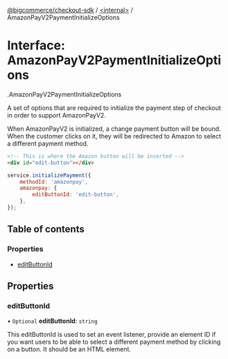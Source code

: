 [@bigcommerce/checkout-sdk](../README.md) / [<internal\>](../modules/internal_.md) / AmazonPayV2PaymentInitializeOptions

# Interface: AmazonPayV2PaymentInitializeOptions

[<internal>](../modules/internal_.md).AmazonPayV2PaymentInitializeOptions

A set of options that are required to initialize the payment step of
checkout in order to support AmazonPayV2.

When AmazonPayV2 is initialized, a change payment button will be bound.
When the customer clicks on it, they will be redirected to Amazon to
select a different payment method.

```html
<!-- This is where the Amazon button will be inserted -->
<div id="edit-button"></div>
```

```js
service.initializePayment({
    methodId: 'amazonpay',
    amazonpay: {
        editButtonId: 'edit-button',
    },
});
```

## Table of contents

### Properties

- [editButtonId](internal_.AmazonPayV2PaymentInitializeOptions.md#editbuttonid)

## Properties

### editButtonId

• `Optional` **editButtonId**: `string`

This editButtonId is used to set an event listener, provide an element ID
if you want users to be able to select a different payment method by
clicking on a button. It should be an HTML element.
